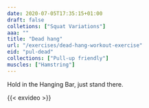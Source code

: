 ```yaml
---
date: 2020-07-05T17:35:15+01:00
draft: false
colletions: ["Squat Variations"]
aaa: ""
title: "Dead hang"
url: "/exercises/dead-hang-workout-exercise"
eid: "pul-dead"
collections: ["Pull-up friendly"]
muscles: ["Hamstring"]
---
```

Hold in the Hanging Bar, just stand there.

<!--more-->

{{< exvideo >}}
